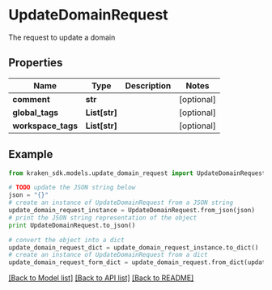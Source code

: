 # UpdateDomainRequest

The request to update a domain

## Properties
Name | Type | Description | Notes
------------ | ------------- | ------------- | -------------
**comment** | **str** |  | [optional] 
**global_tags** | **List[str]** |  | [optional] 
**workspace_tags** | **List[str]** |  | [optional] 

## Example

```python
from kraken_sdk.models.update_domain_request import UpdateDomainRequest

# TODO update the JSON string below
json = "{}"
# create an instance of UpdateDomainRequest from a JSON string
update_domain_request_instance = UpdateDomainRequest.from_json(json)
# print the JSON string representation of the object
print UpdateDomainRequest.to_json()

# convert the object into a dict
update_domain_request_dict = update_domain_request_instance.to_dict()
# create an instance of UpdateDomainRequest from a dict
update_domain_request_form_dict = update_domain_request.from_dict(update_domain_request_dict)
```
[[Back to Model list]](../README.md#documentation-for-models) [[Back to API list]](../README.md#documentation-for-api-endpoints) [[Back to README]](../README.md)


